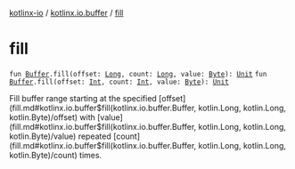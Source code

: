 [kotlinx-io](../index.md) / [kotlinx.io.buffer](index.md) / [fill](./fill.md)

# fill

`fun `[`Buffer`](-buffer/index.md)`.fill(offset: `[`Long`](https://kotlinlang.org/api/latest/jvm/stdlib/kotlin/-long/index.html)`, count: `[`Long`](https://kotlinlang.org/api/latest/jvm/stdlib/kotlin/-long/index.html)`, value: `[`Byte`](https://kotlinlang.org/api/latest/jvm/stdlib/kotlin/-byte/index.html)`): `[`Unit`](https://kotlinlang.org/api/latest/jvm/stdlib/kotlin/-unit/index.html)
`fun `[`Buffer`](-buffer/index.md)`.fill(offset: `[`Int`](https://kotlinlang.org/api/latest/jvm/stdlib/kotlin/-int/index.html)`, count: `[`Int`](https://kotlinlang.org/api/latest/jvm/stdlib/kotlin/-int/index.html)`, value: `[`Byte`](https://kotlinlang.org/api/latest/jvm/stdlib/kotlin/-byte/index.html)`): `[`Unit`](https://kotlinlang.org/api/latest/jvm/stdlib/kotlin/-unit/index.html)

Fill buffer range starting at the specified [offset](fill.md#kotlinx.io.buffer$fill(kotlinx.io.buffer.Buffer, kotlin.Long, kotlin.Long, kotlin.Byte)/offset) with [value](fill.md#kotlinx.io.buffer$fill(kotlinx.io.buffer.Buffer, kotlin.Long, kotlin.Long, kotlin.Byte)/value) repeated [count](fill.md#kotlinx.io.buffer$fill(kotlinx.io.buffer.Buffer, kotlin.Long, kotlin.Long, kotlin.Byte)/count) times.

